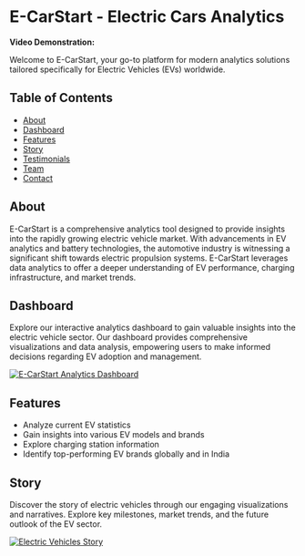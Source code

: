 # E-CarStart - Electric Cars Analytics

**Video Demonstration:**

Welcome to E-CarStart, your go-to platform for modern analytics solutions tailored specifically for Electric Vehicles (EVs) worldwide.

## Table of Contents

- [About](#about)
- [Dashboard](#dashboard)
- [Features](#features)
- [Story](#story)
- [Testimonials](#testimonials)
- [Team](#team)
- [Contact](#contact)

## About

E-CarStart is a comprehensive analytics tool designed to provide insights into the rapidly growing electric vehicle market. With advancements in EV analytics and battery technologies, the automotive industry is witnessing a significant shift towards electric propulsion systems. E-CarStart leverages data analytics to offer a deeper understanding of EV performance, charging infrastructure, and market trends.

## Dashboard

Explore our interactive analytics dashboard to gain valuable insights into the electric vehicle sector. Our dashboard provides comprehensive visualizations and data analysis, empowering users to make informed decisions regarding EV adoption and management.

[![E-CarStart Analytics Dashboard](https://public.tableau.com/static/images/EV/EV_17141393310770/ELECTRICVEHICLEANALYTICDASHBOARD/1_rss.png)](#)

## Features

- Analyze current EV statistics
- Gain insights into various EV models and brands
- Explore charging station information
- Identify top-performing EV brands globally and in India

## Story

Discover the story of electric vehicles through our engaging visualizations and narratives. Explore key milestones, market trends, and the future outlook of the EV sector.

[![Electric Vehicles Story](https://public.tableau.com/static/images/ST/STORY_17141397350850/STORYOFELECTRICVEHICLES/1_rss.png)](#)
